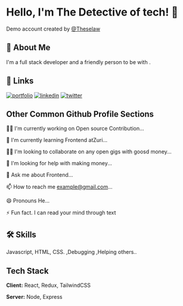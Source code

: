 
# Hello, I'm The Detective of tech! 👋
Demo account created by [@Theselaw](https://github.com/theselaw)

## 🚀 About Me
I'm a full stack developer and a friendly person to be with .
## 🔗 Links
[![portfolio](https://img.shields.io/badge/my_portfolio-000?style=for-the-badge&logo=ko-fi&logoColor=white)](https://katherineoelsner.com/)
[![linkedin](https://img.shields.io/badge/linkedin-0A66C2?style=for-the-badge&logo=linkedin&logoColor=white)](https://www.linkedin.com/in/omosaye-moses-0204b6191)
[![twitter](https://img.shields.io/badge/twitter-1DA1F2?style=for-the-badge&logo=twitter&logoColor=white)](https://twitter.com/theselaw)


## Other Common Github Profile Sections
👩‍💻 I'm currently working on Open source Contribution...

🧠 I'm currently learning Frontend atZuri...

👯‍♀️ I'm looking to collaborate on any open gigs with goosd money...

🤔 I'm looking for help with making money...

💬 Ask me about Frontend...

📫 How to reach me example@gmail.com...

😄 Pronouns He...

⚡️ Fun fact. I can read your mind through text


## 🛠 Skills
Javascript, HTML, CSS. ,Debugging ,Helping others..


## Tech Stack

**Client:** React, Redux, TailwindCSS

**Server:** Node, Express

